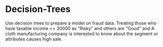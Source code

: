# Decision-Trees
Use decision trees to prepare a model on fraud data. Treating those who have taxable income &lt;= 30000 as "Risky" and others are "Good" and A cloth manufacturing company is interested to know about the segment or attributes causes high sale.
